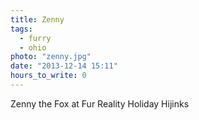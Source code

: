 ```yaml
---
title: Zenny
tags:
  - furry
  - ohio
photo: "zenny.jpg"
date: "2013-12-14 15:11"
hours_to_write: 0
---
```


Zenny the Fox at Fur Reality Holiday Hijinks
